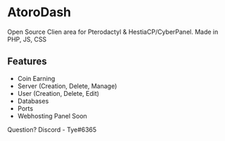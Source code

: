 # AtoroDash

<p>Open Source Clien area for Pterodactyl & HestiaCP/CyberPanel. Made in PHP, JS, CSS</p>

## Features
- Coin Earning
- Server (Creation, Delete, Manage)
- User (Creation, Delete, Edit)
- Databases
- Ports
- Webhosting Panel Soon

Question?
Discord - Tye#6365
